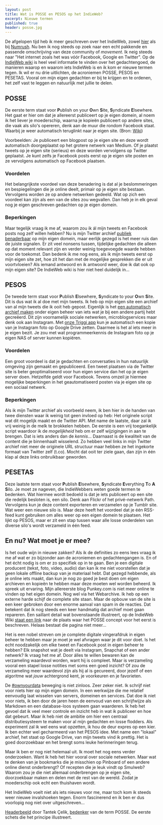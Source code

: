 ```yaml
---
layout: post
title: Wat is POSSE en PESOS op het IndieWeb?
excerpt: Nieuwe termen
published: true
header: posse.jpg
---
```

De afgelopen tijd heb ik meer geschreven over het IndieWeb, zowel [hier][1] als bij [Numrush][2]. Nu ben ik nog steeds op zoek naar een echt pakkende en passende omschrijving van deze community of _movement_. Ik neig steeds naar "Het internet zoals het was vóór Facebook, Google en Twitter". 
Op de [IndieWeb wiki][3] is heel veel informatie te vinden over het gedachtengoed, de manieren waarop en waarom iets IndieWeb is en ik kom er nieuwe termen tegen. Ik wil er nu drie uitlichten, de acroniemen POSSE, PESOS en PESETAS. Vooral om mijn eigen gedachten er bij te krijgen en te ordenen, het zelf vast te leggen en natuurlijk met jullie te delen. 

## POSSE
De eerste term staat voor **P**ublish on your **O**wn **S**ite, **S**yndicate **E**lsewhere. Het gaat er hier om dat je allereerst publiceert op je eigen domein, al noem ik het liever je moederschip, waarna je kopieën publiceert op andere sites, die vaak als silo's opereren, denk aan de muur die rondom Facebook staat. Waarbij je weer automatisch teruglinkt naar je eigen site. (Bron: [Wiki][4])

Voorbeelden: Je publiceert een blogpost op je eigen site en deze wordt automatisch doorgeplaatst op het grotere netwerk van Medium. Of je plaatst tweets op je eigen site (serieus) en deze worden vervolgens op Twitter geplaatst. Je kunt zelfs je Facebook posts eerst op je eigen site posten en ze vervolgens automatisch op Facebook plaatsen. 

### Voordelen
Het belangrijkste voordeel van deze benadering is dat al je beslommeringen en bespiegelingen die je online deelt, primair op je eigen site bestaan. Vervolgens worden ze op andere netwerken gedeeld. Wat op zich een voordeel kan zijn als een van de sites zou wegvallen. Dan heb je in elk geval nog je eigen geschreven gedachten op je eigen domein.

### Beperkingen
Maar tegelijk vraag ik me af, waarom zou ik ál mijn tweets en Facebook posts nog zelf willen hebben? Nu is mijn Twitter archief [publiek benaderbaar][5] op mijn eigen domein, maar eerlijk gezegd is het meer ruis dan de juiste signalen. Er zit veel nonsens tussen, tijdelijke gedachten die alleen op dat moment relevant zijn en verder weinig toegevoegde waarde hebben voor de toekomst. 
Dan bedenk ik me nog eens, als ik mijn tweets eerst op mijn eigen site zet, hoe zit het dan met de mogelijke gesprekken die er uit voortvloeien? Als iemand antwoord en ik antwoord weer, doe ik dat ook op mijn eigen site? De IndieWeb wiki is hier niet heel duidelijk in...

## PESOS
De tweede term staat voor **P**ublish **E**lsewhere, **S**yndicate to your **O**wn **S**ite. Dit is dus wat ik al doe met mijn tweets. Ik heb op mijn eigen site een archief van al mijn tweets die ik ooit heb gepost. Eigenlijk is het [een automatisch archief maken][6] onder eigen beheer van iets wat je bij een andere partij hebt gecreëerd. Dit zijn voornamelijk sociale netwerken, microblogservices maar denk ook aan Instagram. Met [onze Triggi app][7] kun je automatisch een kopie van je Instagram foto op Google Drive zetten. Daarmee is het al iets meer in je eigen bezit. Je zou met wat programmeerkennis de Instagram foto op je eigen NAS of server kunnen kopiëren. 

### Voordelen
Een groot voordeel is dat je gedachten en conversaties in hun natuurlijk omgeving zijn gemaakt en gepubliceerd. Een tweet plaatsen via de Twitter site is beter geoptimaliseerd voor hun eigen service dan het op je eigen server doen. Hetzelfde geldt voor Facebook. Tevens omzeil je hiermee mogelijke beperkingen in het geautomatiseerd posten via je eigen site op een sociaal netwerk. 

### Beperkingen
Als ik mijn Twitter archief als voorbeeld neem, ik ben hier in de handen van twee diensten waar ik weinig tot geen invloed op heb: Het originele script wat dit mogelijk maakt en de Twitter API. Met name de laatste, daar zal ik vrij weinig in de melk te brokkelen hebben. De eerste is een vrij toegankelijk script waardoor ik de _mogelijkheid_ heb om er zelf wijzigingen in aan te brengen. Dat is iets anders dan de _kennis_...
Daarnaast is de kwaliteit van de content die je binnenhaalt wisselend. Zo hebben veel links in mijn Twitter archief niet meer de originele URL structuur maar hebben ze het ingekorte formaat van Twitter zelf (t.co). Mocht dat ooit ter ziele gaan, dan zijn in één klap al deze links onbruikbaar geworden. 

## PESETAS
Deze laatste term staat voor **P**ublish **E**lsewhere, **S**yndicate **E**verything **T**o **A** **S**ilo. Je moet ze nageven, die IndieWebbers weten goede termen te bedenken. Wat hiermee wordt bedoeld is dat je iets publiceert op een site die redelijk besloten is, een silo. Denk aan Flickr of het privé-netwerk Path. Vervolgens kun je deze content exporteren en verzamelen op je Tumblr site. Wat weer een nieuwe silo is. Maar deze heeft het voordeel dat je één RSS-feed kunt gebruiken om alles weer op een eigen domein te plaatsen. Het lijkt op PESOS, maar er zit een stap tussen waar alle losse onderdelen van diverse silo's wordt verzameld in één feed. 

## En nu? Wat moet je er mee?
Is het oude wijn in nieuwe zakken? Als ik de definities zo eens lees vraag ik me af wat er zo bijzonder aan de acroniemen en gedachtengangen is. En of het écht nodig is om er zo specifiek op in te gaan. 
Ben je een digitale producent (tekst, foto, video, audio) dan kan ik me níet voorstellen dat je geen lokale offline backup van je materiaal hebt. Dat gezegd hebbende, als je online iets maakt, dan kun je nog zo goed je best doen om eigen archieven en kopieën te hebben maar deze moeten wel worden beheerd. Ik spreek uit ervaring. Mijn allereerste blog Punkey.com is niet meer online te vinden op het eigen domein. Nog wel via het Webarchive. Ik heb op een externe harde schijf de complete site staan. Maar de opbouw van de site is een keer gebroken door een enorme aanval van spam in de reacties. Dat betekent dat ik nog steeds een keer handmatig dat archief moet gaan repareren. Een saillant detail wat bovenstaande illustreert, op de IndieWeb Wiki [staat een link][8] naar de plaats waar het POSSE concept voor het eerst is beschreven. Helaas bestaat die pagina niet meer...

Het is een nobel streven om je complete digitale vingerafdruk in eigen beheer te hebben maar je moet je wel afvragen waar je dit voor doet. Is het echt noodzakelijk om elke tweet en Facebook post in eigen beheer te hebben? Elk snapshot wat je deelt via Instagram, Snapchat of een ander netwerk? Ik vraag het me af. Door álles te willen bewaren kan de verzameling waardevol worden, want hij is compleet. Maar is verzameling vooral een stapel losse notities met soms een goed inzicht? Of zou de verzameling meer waardevol zijn als hij al is gecureerd, door jezelf of een algoritme wat _jouw_ achtergrond kent, je voorkeuren en je favorieten. 

De [\#ownyourdata][9] beweging is niet zinloos. Zeer zeker niet. Ik schrijf niet voor niets hier op mijn eigen domein. In een werkwijze die me relatief eenvoudig laat wisselen van servers, domeinen en services. Dat doe ik niet voor niets, ik ben door de jaren heen de eenvoud van een schrijfwijze als Markdown en een database-loos systeem gaan waarderen. Ik heb het gevoel dat ik veel meer controle en inzicht heb in wat ik publiceer en hoe dat gebeurt. 
Maar ik heb niet de ambitie om hier een centraal distributiesysteem te maken voor al mijn gedachten en losse flodders. Als experiment zal ik wel eens wat opzetten, ik hou de deur expres op een kier. Ik ben echter wel gecharmeerd van het PESOS idee. Met name een "lokaal" archief, het staat op Google Drive, van mijn tweets vind ik prettig. Het is goed doorzoekbaar en het brengt soms leuke herinneringen terug. 

Maar ik ben er nog niet helemaal uit. Ik moet het nog eens verder onderzoeken.    Want ik heb het hier vooral over sociale netwerken. Maar wat te denken van je bookmarks die je misschien op Pinboard of een andere online dienst onderbrengt? Of recepten die je leuk vindt op Smulweb? Waarom zou je die niet allemaal onderbrengen op je eigen site, doorzoekbaar maken en delen met de rest van de wereld. Zodat je moederschip ook echt een thuishaven wordt. 

Het IndieWeb voelt niet als iets nieuws voor me, maar toch kom ik steeds weer nieuwe invalshoeken tegen. Enorm fascinerend en ik ben er dus voorlopig nog niet over uitgeschreven...

[Headerbeeld][10] door Tantek Çelik, [bedenker][11] van de term POSSE. De eerste schets die het principe illustreert.

[1]:	/Indieweb
[2]:	/Numrush-Column/
[3]:	https://indieweb.org/
[4]:	https://indieweb.org/POSSE
[5]:	http://twitter.frankmeeuwsen.com/
[6]:	https://indieweb.org/PESOS
[7]:	https://triggi.com
[8]:	https://indieweb.org/POSSE#Background
[9]:	http://stream.boffosocko.com/2016/i-just-finished-importing-all-of-my-instagram-posts-pesos
[10]:	https://www.flickr.com/photos/tantek/5301870765/
[11]:	http://tantek.com/2012/173/t1/posse-core-indieweb-approach
